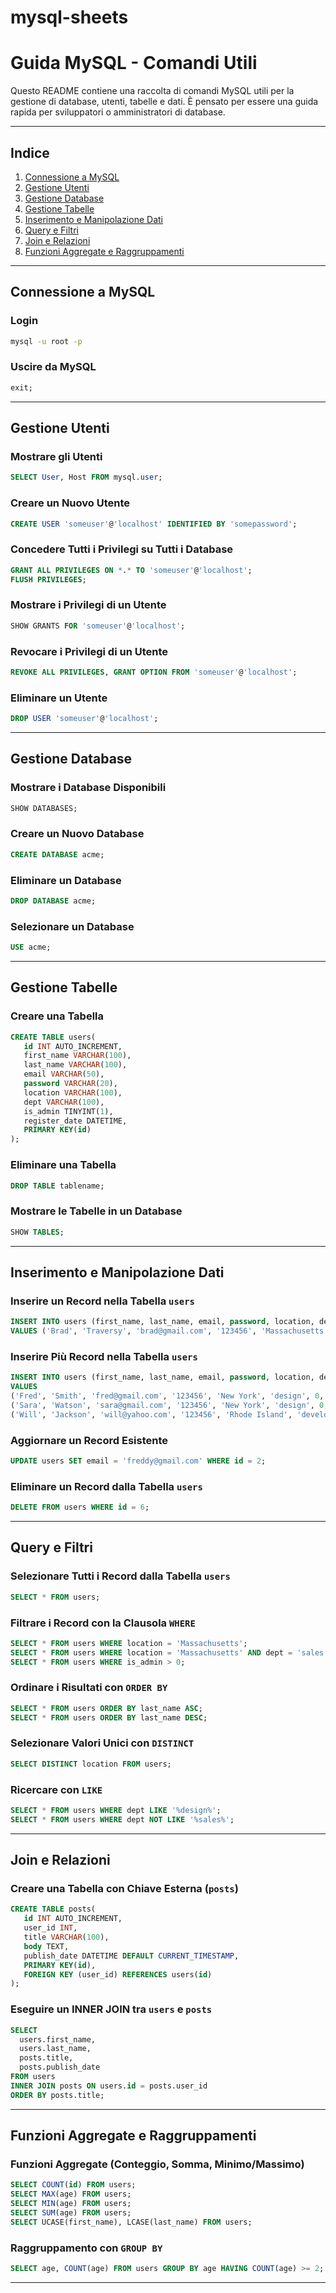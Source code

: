 # mysql-sheets

# **Guida MySQL - Comandi Utili**

Questo README contiene una raccolta di comandi MySQL utili per la gestione di database, utenti, tabelle e dati. È pensato per essere una guida rapida per sviluppatori o amministratori di database.

---

## **Indice**
1. [Connessione a MySQL](#connessione-a-mysql)  
2. [Gestione Utenti](#gestione-utenti)  
3. [Gestione Database](#gestione-database)  
4. [Gestione Tabelle](#gestione-tabelle)  
5. [Inserimento e Manipolazione Dati](#inserimento-e-manipolazione-dati)  
6. [Query e Filtri](#query-e-filtri)  
7. [Join e Relazioni](#join-e-relazioni)  
8. [Funzioni Aggregate e Raggruppamenti](#funzioni-aggregate-e-raggruppamenti)

---

## **Connessione a MySQL**

### Login
```bash
mysql -u root -p
```

### Uscire da MySQL
```sql
exit;
```

---

## **Gestione Utenti**

### Mostrare gli Utenti
```sql
SELECT User, Host FROM mysql.user;
```

### Creare un Nuovo Utente
```sql
CREATE USER 'someuser'@'localhost' IDENTIFIED BY 'somepassword';
```

### Concedere Tutti i Privilegi su Tutti i Database
```sql
GRANT ALL PRIVILEGES ON *.* TO 'someuser'@'localhost';
FLUSH PRIVILEGES;
```

### Mostrare i Privilegi di un Utente
```sql
SHOW GRANTS FOR 'someuser'@'localhost';
```

### Revocare i Privilegi di un Utente
```sql
REVOKE ALL PRIVILEGES, GRANT OPTION FROM 'someuser'@'localhost';
```

### Eliminare un Utente
```sql
DROP USER 'someuser'@'localhost';
```

---

## **Gestione Database**

### Mostrare i Database Disponibili
```sql
SHOW DATABASES;
```

### Creare un Nuovo Database
```sql
CREATE DATABASE acme;
```

### Eliminare un Database
```sql
DROP DATABASE acme;
```

### Selezionare un Database
```sql
USE acme;
```

---

## **Gestione Tabelle**

### Creare una Tabella
```sql
CREATE TABLE users(
   id INT AUTO_INCREMENT,
   first_name VARCHAR(100),
   last_name VARCHAR(100),
   email VARCHAR(50),
   password VARCHAR(20),
   location VARCHAR(100),
   dept VARCHAR(100),
   is_admin TINYINT(1),
   register_date DATETIME,
   PRIMARY KEY(id)
);
```

### Eliminare una Tabella
```sql
DROP TABLE tablename;
```

### Mostrare le Tabelle in un Database
```sql
SHOW TABLES;
```

---

## **Inserimento e Manipolazione Dati**

### Inserire un Record nella Tabella `users`
```sql
INSERT INTO users (first_name, last_name, email, password, location, dept, is_admin, register_date) 
VALUES ('Brad', 'Traversy', 'brad@gmail.com', '123456', 'Massachusetts', 'development', 1, now());
```

### Inserire Più Record nella Tabella `users`
```sql
INSERT INTO users (first_name, last_name, email, password, location, dept, is_admin, register_date) 
VALUES 
('Fred', 'Smith', 'fred@gmail.com', '123456', 'New York', 'design', 0, now()),
('Sara', 'Watson', 'sara@gmail.com', '123456', 'New York', 'design', 0, now()),
('Will', 'Jackson', 'will@yahoo.com', '123456', 'Rhode Island', 'development', 1, now());
```

### Aggiornare un Record Esistente
```sql
UPDATE users SET email = 'freddy@gmail.com' WHERE id = 2;
```

### Eliminare un Record dalla Tabella `users`
```sql
DELETE FROM users WHERE id = 6;
```

---

## **Query e Filtri**

### Selezionare Tutti i Record dalla Tabella `users`
```sql
SELECT * FROM users;
```

### Filtrare i Record con la Clausola `WHERE`
```sql
SELECT * FROM users WHERE location = 'Massachusetts';
SELECT * FROM users WHERE location = 'Massachusetts' AND dept = 'sales';
SELECT * FROM users WHERE is_admin > 0;
```

### Ordinare i Risultati con `ORDER BY`
```sql
SELECT * FROM users ORDER BY last_name ASC;
SELECT * FROM users ORDER BY last_name DESC;
```

### Selezionare Valori Unici con `DISTINCT`
```sql
SELECT DISTINCT location FROM users;
```

### Ricercare con `LIKE`
```sql
SELECT * FROM users WHERE dept LIKE '%design%';
SELECT * FROM users WHERE dept NOT LIKE '%sales%';
```

---

## **Join e Relazioni**

### Creare una Tabella con Chiave Esterna (`posts`)
```sql
CREATE TABLE posts(
   id INT AUTO_INCREMENT,
   user_id INT,
   title VARCHAR(100),
   body TEXT,
   publish_date DATETIME DEFAULT CURRENT_TIMESTAMP,
   PRIMARY KEY(id),
   FOREIGN KEY (user_id) REFERENCES users(id)
);
```

### Eseguire un INNER JOIN tra `users` e `posts`
```sql
SELECT 
  users.first_name,
  users.last_name,
  posts.title,
  posts.publish_date 
FROM users 
INNER JOIN posts ON users.id = posts.user_id 
ORDER BY posts.title;
```

---

## **Funzioni Aggregate e Raggruppamenti**

### Funzioni Aggregate (Conteggio, Somma, Minimo/Massimo)
```sql
SELECT COUNT(id) FROM users;
SELECT MAX(age) FROM users;
SELECT MIN(age) FROM users;
SELECT SUM(age) FROM users;
SELECT UCASE(first_name), LCASE(last_name) FROM users;
```

### Raggruppamento con `GROUP BY`
```sql
SELECT age, COUNT(age) FROM users GROUP BY age HAVING COUNT(age) >= 2;
```

---
